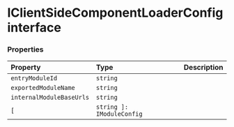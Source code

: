 # IClientSideComponentLoaderConfig interface










### Properties

| Property	   | Type	| Description|
|:-------------|:-------|:-----------|
|`entryModuleId`      | `string` |  |
|`exportedModuleName`      | `string` |  |
|`internalModuleBaseUrls`      | `string` |  |
|`[`      | `string ]: IModuleConfig` |  |





